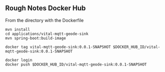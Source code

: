 ## Rough Notes Docker Hub

From the directory with the Dockerfile


```shell
mvn install
cd applications/vital-mqtt-geode-sink
mvn spring-boot:build-image
```

```shell script
docker tag vital-mqtt-geode-sink:0.0.1-SNAPSHOT $DOCKER_HUB_ID/vital-mqtt-geode-sink:0.0.1-SNAPSHOT 

docker login
docker push $DOCKER_HUB_ID/vital-mqtt-geode-sink:0.0.1-SNAPSHOT

```
